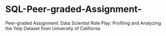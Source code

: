 # SQL-Peer-graded-Assignment-
Peer-graded Assignment: Data Scientist Role Play: Profiling and Analyzing the Yelp Dataset from University of California
